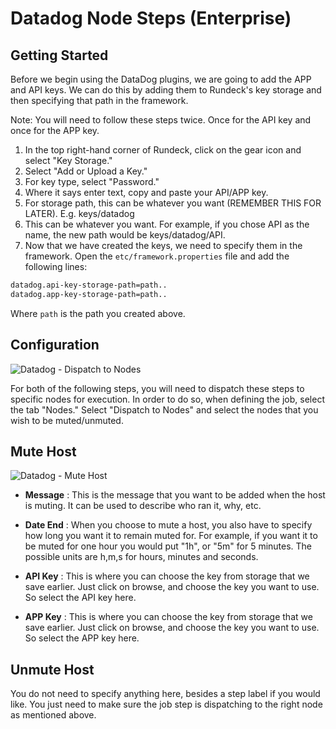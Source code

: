 # Datadog Node Steps (Enterprise)

## Getting Started

Before we begin using the DataDog plugins, we are going to add the APP and API keys. We can do this by adding them to Rundeck's key storage and then specifying that path in the framework. 

Note: You will need to follow these steps twice. Once for the API key and once for the APP key. 

1. In the top right-hand corner of Rundeck, click on the gear icon and select "Key Storage."
2. Select "Add or Upload a Key."
3. For key type, select "Password."
4. Where it says enter text, copy and paste your API/APP key.
5. For storage path, this can be whatever you want (REMEMBER THIS FOR LATER). E.g. keys/datadog
6. This can be whatever you want. For example, if you chose API as the name, the new path would be keys/datadog/API.
7. Now that we have created the keys, we need to specify them in the framework. Open the `etc/framework.properties` file and add the following lines:
```bash
datadog.api-key-storage-path=path..
datadog.app-key-storage-path=path..
```
Where `path` is the path you created above. 

## Configuration

![Datadog - Dispatch to Nodes](~@assets/img/datadog-dispatch.png)

For both of the following steps, you will need to dispatch these steps to specific nodes for execution. In order to do so, when defining the job, select the tab "Nodes." Select "Dispatch to Nodes" and select the nodes that you wish to be muted/unmuted.

## Mute Host

![Datadog - Mute Host](~@assets/img/datadog-mute.png)

- **Message**
: This is the message that you want to be added when the host is muting. It can be used to describe who ran it, why, etc.

- **Date End**
: When you choose to mute a host, you also have to specify how long you want it to remain muted for. For example, if you want it to be muted for one hour you would put "1h", or "5m" for 5 minutes. The possible units are h,m,s for hours, minutes and seconds.

 - **API Key**
 : This is where you can choose the key from storage that we save earlier. Just click on browse, and choose the key you want to use. So select the API key here. 
 
  - **APP Key**
  : This is where you can choose the key from storage that we save earlier. Just click on browse, and choose the key you want to use. So select the APP key here. 
  
  ## Unmute Host 
  
You do not need to specify anything here, besides a step label if you would like. You just need to make sure the job step is dispatching to the right node as mentioned above. 